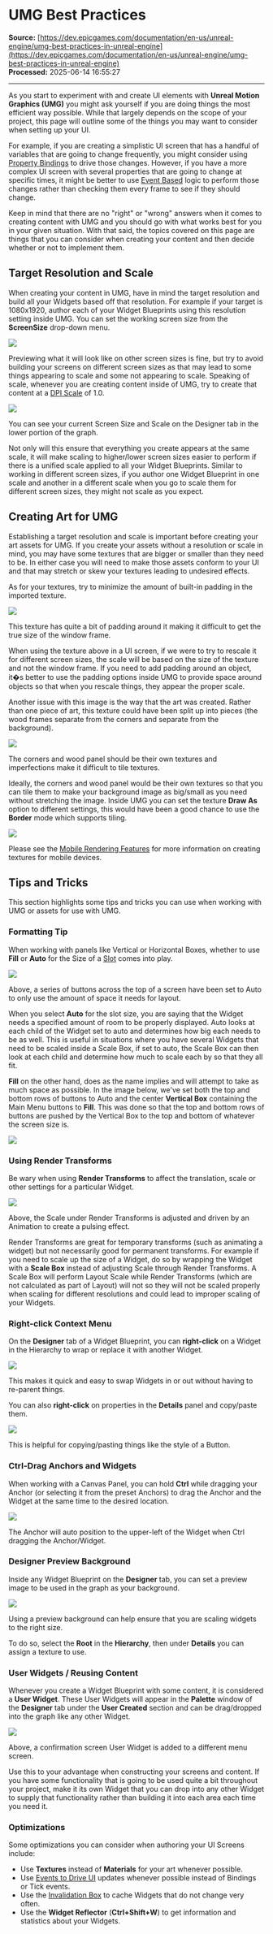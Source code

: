 # UMG Best Practices

**Source:** [https://dev.epicgames.com/documentation/en-us/unreal-engine/umg-best-practices-in-unreal-engine](https://dev.epicgames.com/documentation/en-us/unreal-engine/umg-best-practices-in-unreal-engine)  
**Processed:** 2025-06-14 16:55:27

---

As you start to experiment with and create UI elements with **Unreal Motion Graphics (UMG)** you might ask yourself if you are doing things the most efficient way possible. While that largely depends on the scope of your project, this page will outline some of the things you may want to consider when setting up your UI.

For example, if you are creating a simplistic UI screen that has a handful of variables that are going to change frequently, you might consider using [Property Bindings](/documentation/en-us/unreal-engine/property-binding-for-umg-in-unreal-engine) to drive those changes. However, if you have a more complex UI screen with several properties that are going to change at specific times, it might be better to use [Event Based](/documentation/en-us/unreal-engine/driving-ui-updates-with-events-in-unreal-engine) logic to perform those changes rather than checking them every frame to see if they should change.

Keep in mind that there are no "right" or "wrong" answers when it comes to creating content with UMG and you should go with what works best for you in your given situation. With that said, the topics covered on this page are things that you can consider when creating your content and then decide whether or not to implement them.

## Target Resolution and Scale

When creating your content in UMG, have in mind the target resolution and build all your Widgets based off that resolution. For example if your target is 1080x1920, author each of your Widget Blueprints using this resolution setting inside UMG. You can set the working screen size from the **ScreenSize** drop-down menu.

![](https://d1iv7db44yhgxn.cloudfront.net/documentation/images/e77b8bb7-9984-4a9f-adda-40d0d8776164/screensizeoption.png)

Previewing what it will look like on other screen sizes is fine, but try to avoid building your screens on different screen sizes as that may lead to some things appearing to scale and some not appearing to scale. Speaking of scale, whenever you are creating content inside of UMG, try to create that content at a [DPI Scale](/documentation/en-us/unreal-engine/dpi-scaling-in-unreal-engine) of 1.0.

![](https://d1iv7db44yhgxn.cloudfront.net/documentation/images/4a203d4d-d276-48ce-aef1-6b17f293b846/onescale.png)

You can see your current Screen Size and Scale on the Designer tab in the lower portion of the graph.

Not only will this ensure that everything you create appears at the same scale, it will make scaling to higher/lower screen sizes easier to perform if there is a unified scale applied to all your Widget Blueprints. Similar to working in different screen sizes, if you author one Widget Blueprint in one scale and another in a different scale when you go to scale them for different screen sizes, they might not scale as you expect.

## Creating Art for UMG

Establishing a target resolution and scale is important before creating your art assets for UMG. If you create your assets without a resolution or scale in mind, you may have some textures that are bigger or smaller than they need to be. In either case you will need to make those assets conform to your UI and that may stretch or skew your textures leading to undesired effects.

As for your textures, try to minimize the amount of built-in padding in the imported texture.

![](https://d1iv7db44yhgxn.cloudfront.net/documentation/images/0bb7e295-83d8-47e3-a863-4da4893636d6/mainmenubackground.png)

This texture has quite a bit of padding around it making it difficult to get the true size of the window frame.

When using the texture above in a UI screen, if we were to try to rescale it for different screen sizes, the scale will be based on the size of the texture and not the window frame. If you need to add padding around an object, it�s better to use the padding options inside UMG to provide space around objects so that when you rescale things, they appear the proper scale.

Another issue with this image is the way that the art was created. Rather than one piece of art, this texture could have been split up into pieces (the wood frames separate from the corners and separate from the background).

![](https://d1iv7db44yhgxn.cloudfront.net/documentation/images/a8a4ceed-be65-4947-b6f0-4459614ca52a/backgroundcallouts.png)

The corners and wood panel should be their own textures and imperfections make it difficult to tile textures.

Ideally, the corners and wood panel would be their own textures so that you can tile them to make your background image as big/small as you need without stretching the image. Inside UMG you can set the texture **Draw As** option to different settings, this would have been a good chance to use the **Border** mode which supports tiling.

![](https://d1iv7db44yhgxn.cloudfront.net/documentation/images/e4989d36-a7a4-463c-8b7c-35e99441664e/bordertile.png)

Please see the [Mobile Rendering Features](/documentation/en-us/unreal-engine/rendering-features-for-mobile-games-in-unreal-engine) for more information on creating textures for mobile devices.

## Tips and Tricks

This section highlights some tips and tricks you can use when working with UMG or assets for use with UMG.

### Formatting Tip

When working with panels like Vertical or Horizontal Boxes, whether to use **Fill** or **Auto** for the Size of a [Slot](/documentation/en-us/unreal-engine/umg-slots-in-unreal-engine) comes into play.

![](https://d1iv7db44yhgxn.cloudfront.net/documentation/images/f077d865-782f-43cb-bb38-8a01da1be355/auto1.png)

Above, a series of buttons across the top of a screen have been set to Auto to only use the amount of space it needs for layout.

When you select **Auto** for the slot size, you are saying that the Widget needs a specified amount of room to be properly displayed. Auto looks at each child of the Widget set to auto and determines how big each needs to be as well. This is useful in situations where you have several Widgets that need to be scaled inside a Scale Box, if set to auto, the Scale Box can then look at each child and determine how much to scale each by so that they all fit.

**Fill** on the other hand, does as the name implies and will attempt to take as much space as possible. In the image below, we've set both the top and bottom rows of buttons to Auto and the center **Vertical Box** containing the Main Menu buttons to **Fill**. This was done so that the top and bottom rows of buttons are pushed by the Vertical Box to the top and bottom of whatever the screen size is.

![](https://d1iv7db44yhgxn.cloudfront.net/documentation/images/ad52cb04-669d-491d-814b-cccb60b5afa8/auto2.png)

### Using Render Transforms

Be wary when using **Render Transforms** to affect the translation, scale or other settings for a particular Widget.

![](https://d1iv7db44yhgxn.cloudfront.net/documentation/images/7df9f504-54ed-4c39-928c-b6d7d446a576/rendertransforms.png)

Above, the Scale under Render Transforms is adjusted and driven by an Animation to create a pulsing effect.

Render Transforms are great for temporary transforms (such as animating a widget) but not necessarily good for permanent transforms. For example if you need to scale up the size of a Widget, do so by wrapping the Widget with a **Scale Box** instead of adjusting Scale through Render Transforms. A Scale Box will perform Layout Scale while Render Transforms (which are not calculated as part of Layout) will not so they will not be scaled properly when scaling for different resolutions and could lead to improper scaling of your Widgets.

### Right-click Context Menu

On the **Designer** tab of a Widget Blueprint, you can **right-click** on a Widget in the Hierarchy to wrap or replace it with another Widget.

![](https://d1iv7db44yhgxn.cloudfront.net/documentation/images/1c47cc52-0e46-4cab-b8e1-b4245f4260c2/rightclickhierarchy.png)

This makes it quick and easy to swap Widgets in or out without having to re-parent things.

You can also **right-click** on properties in the **Details** panel and copy/paste them.

![](https://d1iv7db44yhgxn.cloudfront.net/documentation/images/3efdf228-ac92-473a-ad4c-b44f9f72e5f5/copyproptery.png)

This is helpful for copying/pasting things like the style of a Button.

### Ctrl-Drag Anchors and Widgets

When working with a Canvas Panel, you can hold **Ctrl** while dragging your Anchor (or selecting it from the preset Anchors) to drag the Anchor and the Widget at the same time to the desired location.

![](https://d1iv7db44yhgxn.cloudfront.net/documentation/images/9d7b91a4-0540-42ad-bc70-66494733a8d5/anchordragging.png)

The Anchor will auto position to the upper-left of the Widget when Ctrl dragging the Anchor/Widget.

### Designer Preview Background

Inside any Widget Blueprint on the **Designer** tab, you can set a preview image to be used in the graph as your background.

![](https://d1iv7db44yhgxn.cloudfront.net/documentation/images/044fe6bc-9fa7-4eb8-974b-f464c2b12365/setpreviewbackground.png)

Using a preview background can help ensure that you are scaling widgets to the right size.

To do so, select the **Root** in the **Hierarchy**, then under **Details** you can assign a texture to use.

### User Widgets / Reusing Content

Whenever you create a Widget Blueprint with some content, it is considered a **User Widget**. These User Widgets will appear in the **Palette** window of the **Designer** tab under the **User Created** section and can be drag/dropped into the graph like any other Widget.

![](https://d1iv7db44yhgxn.cloudfront.net/documentation/images/ec8d8802-2bc6-48e7-9d45-0b2a116b17df/userwidgets.png)

Above, a confirmation screen User Widget is added to a different menu screen.

Use this to your advantage when constructing your screens and content. If you have some functionality that is going to be used quite a bit throughout your project, make it its own Widget that you can drop into any other Widget to supply that functionality rather than building it into each area each time you need it.

### Optimizations

Some optimizations you can consider when authoring your UI Screens include:

-   Use **Textures** instead of **Materials** for your art whenever possible.
-   Use [Events to Drive UI](/documentation/en-us/unreal-engine/driving-ui-updates-with-events-in-unreal-engine) updates whenever possible instead of Bindings or Tick events.
-   Use the [Invalidation Box](/documentation/en-us/unreal-engine/using-the-invalidation-box-for-umg-in-unreal-engine) to cache Widgets that do not change very often.
-   Use the **Widget Reflector** (**Ctrl+Shift+W**) to get information and statistics about your Widgets.